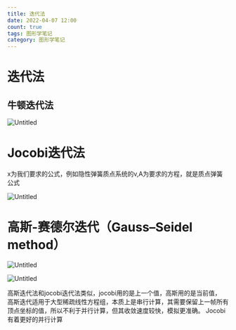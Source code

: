 ```yaml
---
title: 迭代法
date: 2022-04-07 12:00
count: true
tags: 图形学笔记
category: 图形学笔记
---
```

# 迭代法

## 牛顿迭代法

![Untitled](Untitled.png)

# Jocobi迭代法

x为我们要求的公式，例如隐性弹簧质点系统的v,A为要求的方程，就是质点弹簧公式

![Untitled](Untitled%201.png)

# 高斯-赛德尔迭代（Gauss–Seidel method）

![Untitled](Untitled%202.png)

![Untitled](Untitled%203.png)

高斯迭代法和jocobi迭代法类似，jocobi用的是上一个值，高斯用的是当前值，
高斯迭代适用于大型稀疏线性方程组，本质上是串行计算，其需要保留上一帧所有顶点坐标的值，所以不利于并行计算，但其收敛速度较快，模拟更准确。
Jocobi有着更好的并行计算